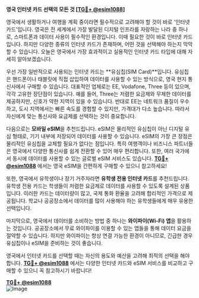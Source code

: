 **영국 인터넷 카드 선택의 모든 것 [[TG💪+ @esim1088](https://t.me/s/esim1088)]**

영국에서 생활하거나 여행을 계획 중이라면 필수적으로 고려해야 할 것이 바로 '인터넷 카드'입니다. 영국은 전 세계에서 가장 발달된 디지털 인프라를 자랑하는 나라 중 하나로, 스마트폰과 데이터 사용이 필수적인 환경입니다. 이때 필요한 것이 바로 인터넷 카드입니다. 하지만 다양한 종류의 인터넷 카드가 존재하며, 어떤 것을 선택해야 하는지 막막할 수 있습니다. 오늘은 영국에서 가장 효과적이고 실용적인 인터넷 카드 타입에 대해 자세히 알아보겠습니다.

우선 가장 일반적으로 사용되는 인터넷 카드는 **유심칩(SIM Card)**입니다. 유심칩은 핸드폰이나 태블릿에 직접 삽입하여 데이터를 사용할 수 있는 방식으로, 영국 현지 통신사에서 구매할 수 있습니다. 대표적인 업체로는 EE, Vodafone, Three 등이 있으며, 각각 고유한 장단점이 있습니다. 예를 들어, Three는 저렴한 요금제와 무제한 데이터를 제공하지만, 신호가 약한 지역이 있을 수 있습니다. 반대로 EE는 네트워크 품질이 우수하고, 도시 지역에서는 빠른 속도를 경험할 수 있지만, 가격대가 다소 높습니다. 따라서 자신에게 맞는 통신사와 요금제를 선택하는 것이 중요합니다.

다음으로는 **모바일 eSIM**을 추천드립니다. eSIM은 물리적인 유심칩이 아닌 디지털 유심 형태로, 기기 내부에 저장되어 데이터를 사용할 수 있습니다. eSIM의 가장 큰 장점은 물리적인 유심칩을 교체할 필요가 없다는 점입니다. 특히 여행객이나 비즈니스 파트너들은 영국에서 다양한 통신사를 쉽게 전환할 수 있어 매우 편리합니다. 또한, 여러 국가에서 동시에 데이터를 사용할 수 있는 글로벌 eSIM 서비스도 있습니다. **[TG💪+ @esim1088](https://t.me/s/esim1088)** 에서는 영국 eSIM을 간편하게 구매할 수 있으니 참고하세요!

또한, 영국에서 유학생이나 장기 거주자라면 **유학생 전용 인터넷 카드**를 추천드립니다. 유학생 전용 카드는 학생들이 저렴한 요금제로 데이터를 사용할 수 있도록 설계된 상품입니다. 이러한 카드는 데이터량이 많고, 국제 통화 환율을 고려해 합리적인 가격으로 제공됩니다. 학교나 공공장소에서 데이터를 많이 사용해야 하는 유학생들에게 매우 유용한 선택입니다.

마지막으로, 영국에서 데이터를 소비하는 방법 중 하나는 **와이파이(Wi-Fi) 앱**을 활용하는 것입니다. 공공장소에서 무료 와이파이를 이용할 수 있는 앱들을 통해 데이터 요금을 절약할 수 있습니다. 하지만 와이파이는 항상 연결 가능한 환경이 아니므로, 긴급한 경우 유심칩이나 eSIM을 준비하는 것이 좋습니다.

영국에서 인터넷 카드를 선택할 때는 자신의 용도와 예산을 고려해 최적의 선택을 해야 합니다. **[TG💪+ @esim1088](https://t.me/s/esim1088)** 에서는 다양한 인터넷 카드와 eSIM 서비스를 비교하고 구매할 수 있으니 꼭 참고하시기 바랍니다! 

**[TG💪+ @esim1088](https://t.me/s/esim1088)**  
![Image](https://i.postimg.cc/Y0z9fWf4/image.png)